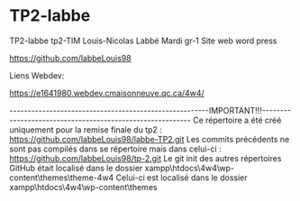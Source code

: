 # TP2-labbe

TP2-labbe
tp2-TIM Louis-Nicolas Labbé Mardi gr-1 Site web word press

https://github.com/labbeLouis98

Liens Webdev:

https://e1641980.webdev.cmaisonneuve.qc.ca/4w4/

-------------------------------------------------------IMPORTANT!!!---------------------------------------------------------- 
Ce répertoire a été créé uniquement pour la remise finale du tp2 : https://github.com/labbeLouis98/labbe-TP2.git
Les commits précédents ne sont pas compilés dans se répertoire mais dans celui-ci : https://github.com/labbeLouis98/tp-2.git 
Le git init des autres répertoires GitHub était localisé dans le dossier xampp\htdocs\4w4\wp-content\themes\theme-4w4 
Celui-ci est localisé dans le dossier xampp\htdocs\4w4\wp-content\themes


